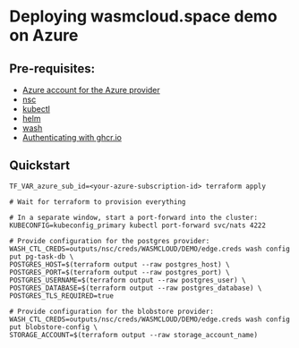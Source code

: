 # Deploying wasmcloud.space demo on Azure

## Pre-requisites:

* [Azure account for the Azure provider][azure-provider]
* [nsc](https://github.com/nats-io/nsc)
* [kubectl](https://kubernetes.io/docs/tasks/tools/#kubectl)
* [helm](https://helm.sh/docs/intro/install/#helm)
* [wash](https://wasmcloud.com/docs/installation)
* [Authenticating with ghcr.io][docker-login-ghcr]

[azure-provider]: https://registry.terraform.io/providers/hashicorp/azurerm/latest/docs#authenticating-to-azure
[docker-login-ghcr]: https://docs.github.com/en/packages/working-with-a-github-packages-registry/working-with-the-container-registry#authenticating-with-a-personal-access-token-classic

## Quickstart

```shell
TF_VAR_azure_sub_id=<your-azure-subscription-id> terraform apply

# Wait for terraform to provision everything

# In a separate window, start a port-forward into the cluster:
KUBECONFIG=kubeconfig_primary kubectl port-forward svc/nats 4222

# Provide configuration for the postgres provider:
WASH_CTL_CREDS=outputs/nsc/creds/WASMCLOUD/DEMO/edge.creds wash config put pg-task-db \
POSTGRES_HOST=$(terraform output --raw postgres_host) \
POSTGRES_PORT=$(terraform output --raw postgres_port) \
POSTGRES_USERNAME=$(terraform output --raw postgres_user) \
POSTGRES_DATABASE=$(terraform output --raw postgres_database) \
POSTGRES_TLS_REQUIRED=true

# Provide configuration for the blobstore provider:
WASH_CTL_CREDS=outputs/nsc/creds/WASMCLOUD/DEMO/edge.creds wash config put blobstore-config \
STORAGE_ACCOUNT=$(terraform output --raw storage_account_name)
```